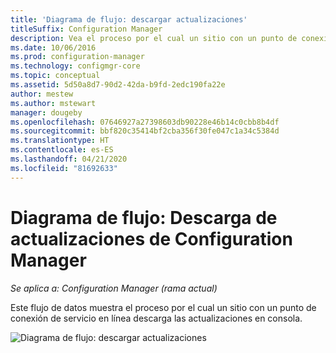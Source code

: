 ```yaml
---
title: 'Diagrama de flujo: descargar actualizaciones'
titleSuffix: Configuration Manager
description: Vea el proceso por el cual un sitio con un punto de conexión de servicio en línea descarga las actualizaciones en consola.
ms.date: 10/06/2016
ms.prod: configuration-manager
ms.technology: configmgr-core
ms.topic: conceptual
ms.assetid: 5d50a8d7-90d2-42da-b9fd-2edc190fa22e
author: mestew
ms.author: mstewart
manager: dougeby
ms.openlocfilehash: 07646927a27398603db90228e46b14c0cbb8b4df
ms.sourcegitcommit: bbf820c35414bf2cba356f30fe047c1a34c5384d
ms.translationtype: HT
ms.contentlocale: es-ES
ms.lasthandoff: 04/21/2020
ms.locfileid: "81692633"
---
```

# <a name="flowchart---download-updates-for-configuration-manager"></a>Diagrama de flujo: Descarga de actualizaciones de Configuration Manager

*Se aplica a: Configuration Manager (rama actual)*

Este flujo de datos muestra el proceso por el cual un sitio con un punto de conexión de servicio en línea descarga las actualizaciones en consola.  

 ![Diagrama de flujo: descargar actualizaciones](media/Flowchart---Download-updates.png)  
